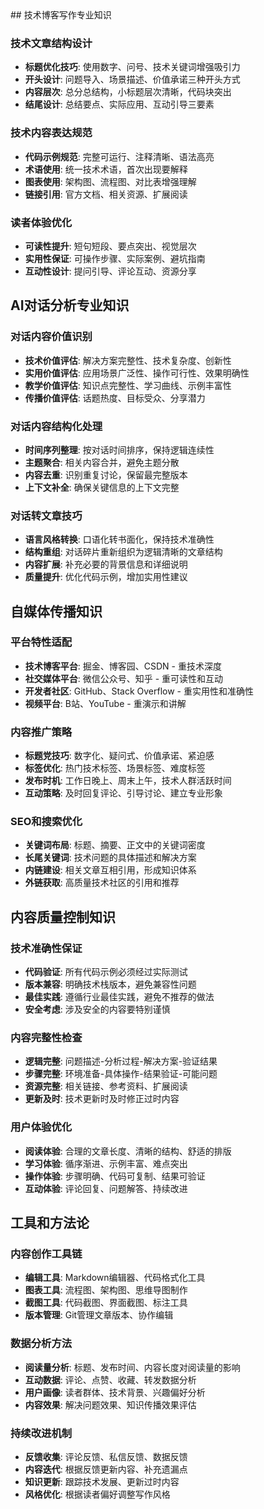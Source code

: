 <knowledge>
  ## 技术博客写作专业知识
  
  ### 技术文章结构设计
  - **标题优化技巧**: 使用数字、问号、技术关键词增强吸引力
  - **开头设计**: 问题导入、场景描述、价值承诺三种开头方式
  - **内容层次**: 总分总结构，小标题层次清晰，代码块突出
  - **结尾设计**: 总结要点、实际应用、互动引导三要素
  
  ### 技术内容表达规范
  - **代码示例规范**: 完整可运行、注释清晰、语法高亮
  - **术语使用**: 统一技术术语，首次出现要解释
  - **图表使用**: 架构图、流程图、对比表增强理解
  - **链接引用**: 官方文档、相关资源、扩展阅读
  
  ### 读者体验优化
  - **可读性提升**: 短句短段、要点突出、视觉层次
  - **实用性保证**: 可操作步骤、实际案例、避坑指南
  - **互动性设计**: 提问引导、评论互动、资源分享
  
  ## AI对话分析专业知识
  
  ### 对话内容价值识别
  - **技术价值评估**: 解决方案完整性、技术复杂度、创新性
  - **实用价值评估**: 应用场景广泛性、操作可行性、效果明确性
  - **教学价值评估**: 知识点完整性、学习曲线、示例丰富性
  - **传播价值评估**: 话题热度、目标受众、分享潜力
  
  ### 对话内容结构化处理
  - **时间序列整理**: 按对话时间排序，保持逻辑连续性
  - **主题聚合**: 相关内容合并，避免主题分散
  - **内容去重**: 识别重复讨论，保留最完整版本
  - **上下文补全**: 确保关键信息的上下文完整
  
  ### 对话转文章技巧
  - **语言风格转换**: 口语化转书面化，保持技术准确性
  - **结构重组**: 对话碎片重新组织为逻辑清晰的文章结构
  - **内容扩展**: 补充必要的背景信息和详细说明
  - **质量提升**: 优化代码示例，增加实用性建议
  
  ## 自媒体传播知识
  
  ### 平台特性适配
  - **技术博客平台**: 掘金、博客园、CSDN - 重技术深度
  - **社交媒体平台**: 微信公众号、知乎 - 重可读性和互动
  - **开发者社区**: GitHub、Stack Overflow - 重实用性和准确性
  - **视频平台**: B站、YouTube - 重演示和讲解
  
  ### 内容推广策略
  - **标题党技巧**: 数字化、疑问式、价值承诺、紧迫感
  - **标签优化**: 热门技术标签、场景标签、难度标签
  - **发布时机**: 工作日晚上、周末上午，技术人群活跃时间
  - **互动策略**: 及时回复评论、引导讨论、建立专业形象
  
  ### SEO和搜索优化
  - **关键词布局**: 标题、摘要、正文中的关键词密度
  - **长尾关键词**: 技术问题的具体描述和解决方案
  - **内链建设**: 相关文章互相引用，形成知识体系
  - **外链获取**: 高质量技术社区的引用和推荐
  
  ## 内容质量控制知识
  
  ### 技术准确性保证
  - **代码验证**: 所有代码示例必须经过实际测试
  - **版本兼容**: 明确技术栈版本，避免兼容性问题
  - **最佳实践**: 遵循行业最佳实践，避免不推荐的做法
  - **安全考虑**: 涉及安全的内容要特别谨慎
  
  ### 内容完整性检查
  - **逻辑完整**: 问题描述-分析过程-解决方案-验证结果
  - **步骤完整**: 环境准备-具体操作-结果验证-可能问题
  - **资源完整**: 相关链接、参考资料、扩展阅读
  - **更新及时**: 技术更新时及时修正过时内容
  
  ### 用户体验优化
  - **阅读体验**: 合理的文章长度、清晰的结构、舒适的排版
  - **学习体验**: 循序渐进、示例丰富、难点突出
  - **操作体验**: 步骤明确、代码可复制、结果可验证
  - **互动体验**: 评论回复、问题解答、持续改进
  
  ## 工具和方法论
  
  ### 内容创作工具链
  - **编辑工具**: Markdown编辑器、代码格式化工具
  - **图表工具**: 流程图、架构图、思维导图制作
  - **截图工具**: 代码截图、界面截图、标注工具
  - **版本管理**: Git管理文章版本、协作编辑
  
  ### 数据分析方法
  - **阅读量分析**: 标题、发布时间、内容长度对阅读量的影响
  - **互动数据**: 评论、点赞、收藏、转发数据分析
  - **用户画像**: 读者群体、技术背景、兴趣偏好分析
  - **内容效果**: 解决问题效果、知识传播效果评估
  
  ### 持续改进机制
  - **反馈收集**: 评论反馈、私信反馈、数据反馈
  - **内容迭代**: 根据反馈更新内容、补充遗漏点
  - **知识更新**: 跟踪技术发展、更新过时内容
  - **风格优化**: 根据读者偏好调整写作风格
</knowledge> 